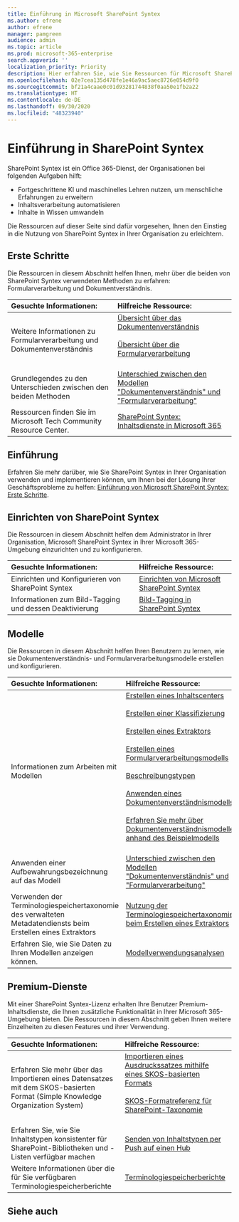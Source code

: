 ```yaml
---
title: Einführung in Microsoft SharePoint Syntex
ms.author: efrene
author: efrene
manager: pamgreen
audience: admin
ms.topic: article
ms.prod: microsoft-365-enterprise
search.appverid: ''
localization_priority: Priority
description: Hier erfahren Sie, wie Sie Ressourcen für Microsoft SharePoint Syntex finden.
ms.openlocfilehash: 02e7cea135d478fe1e46a9ac5aec8726e054d9f0
ms.sourcegitcommit: bf21a4caae0c01d93281744838f0aa50e1fb2a22
ms.translationtype: HT
ms.contentlocale: de-DE
ms.lasthandoff: 09/30/2020
ms.locfileid: "48323940"
---
```

# <a name="introduction-to-sharepoint-syntex"></a>Einführung in SharePoint Syntex

SharePoint Syntex ist ein Office 365-Dienst, der Organisationen bei folgenden Aufgaben hilft:

- Fortgeschrittene KI und maschinelles Lehren nutzen, um menschliche Erfahrungen zu erweitern
- Inhaltsverarbeitung automatisieren
- Inhalte in Wissen umwandeln

Die Ressourcen auf dieser Seite sind dafür vorgesehen, Ihnen den Einstieg in die Nutzung von SharePoint Syntex in Ihrer Organisation zu erleichtern.

## <a name="get-started"></a>Erste Schritte

Die Ressourcen in diesem Abschnitt helfen Ihnen, mehr über die beiden von SharePoint Syntex verwendeten Methoden zu erfahren: Formularverarbeitung und Dokumentverständnis.

|**Gesuchte Informationen:**|**Hilfreiche Ressource:**|
|:-----|:-----|
|Weitere Informationen zu Formularverarbeitung und Dokumentenverständnis|[Übersicht über das Dokumentenverständnis](https://docs.microsoft.com/microsoft-365/contentunderstanding/document-understanding-overview)<br><br>[Übersicht über die Formularverarbeitung](https://docs.microsoft.com/microsoft-365/contentunderstanding/form-processing-overview)<br><br>|
|Grundlegendes zu den Unterschieden zwischen den beiden Methoden|[Unterschied zwischen den Modellen "Dokumentenverständnis" und "Formularverarbeitung"](/https://docs.microsoft.com/microsoft-365/contentunderstanding/difference-between-document-understanding-and-form-processing-model)|
|Ressourcen finden Sie im Microsoft Tech Community Resource Center.|[SharePoint Syntex: Inhaltsdienste in Microsoft 365](https://resources.techcommunity.microsoft.com/sharepoint-syntex/)|

## <a name="adoption"></a>Einführung

Erfahren Sie mehr darüber, wie Sie SharePoint Syntex in Ihrer Organisation verwenden und implementieren können, um Ihnen bei der Lösung Ihrer Geschäftsprobleme zu helfen: [Einführung von Microsoft SharePoint Syntex: Erste Schritte](adoption-getstarted.md).

## <a name="set-up-sharepoint-syntex"></a>Einrichten von SharePoint Syntex

Die Ressourcen in diesem Abschnitt helfen dem Administrator in Ihrer Organisation, Microsoft SharePoint Syntex in Ihrer Microsoft 365-Umgebung einzurichten und zu konfigurieren.

|**Gesuchte Informationen:**|**Hilfreiche Ressource:**|
|:-----|:-----|
|Einrichten und Konfigurieren von SharePoint Syntex|[Einrichten von Microsoft SharePoint Syntex](https://docs.microsoft.com/microsoft-365/contentunderstanding/set-up-content-understanding)|
|Informationen zum Bild-Tagging und dessen Deaktivierung|[Bild-Tagging in SharePoint Syntex](https://docs.microsoft.com/microsoft-365/contentunderstanding/image-tagging)|

## <a name="models"></a>Modelle

Die Ressourcen in diesem Abschnitt helfen Ihren Benutzern zu lernen, wie sie Dokumentenverständnis- und Formularverarbeitungsmodelle erstellen und konfigurieren.

|**Gesuchte Informationen:**|**Hilfreiche Ressource:**|
|:-----|:-----|
|Informationen zum Arbeiten mit Modellen|[Erstellen eines Inhaltscenters](https://docs.microsoft.com/microsoft-365/contentunderstanding/create-a-content-center)<br><br>[Erstellen einer Klassifizierung](https://docs.microsoft.com/microsoft-365/contentunderstanding/create-a-classifier)<br><br>[Erstellen eines Extraktors](https://docs.microsoft.com/microsoft-365/contentunderstanding/create-an-extractor)<br><br>[Erstellen eines Formularverarbeitungsmodells](https://docs.microsoft.com/microsoft-365/contentunderstanding/create-a-form-processing-model)<br><br>[Beschreibungstypen](https://docs.microsoft.com/microsoft-365/contentunderstanding/form-processing-overview)<br><br>[Anwenden eines Dokumentenverständnismodells](https://docs.microsoft.com/microsoft-365/contentunderstanding/apply-a-model)<br><br>[Erfahren Sie mehr über Dokumentenverständnismodelle anhand des Beispielmodells](https://docs.microsoft.com/microsoft-365/contentunderstanding/learn-about-document-understanding-models-through-the-sample-model)<br><br>|
|Anwenden einer Aufbewahrungsbezeichnung auf das Modell|[Unterschied zwischen den Modellen "Dokumentenverständnis" und "Formularverarbeitung"](https://docs.microsoft.com/microsoft-365/contentunderstanding/difference-between-document-understanding-and-form-processing-model)|
|Verwenden der Terminologiespeichertaxonomie des verwalteten Metadatendiensts beim Erstellen eines Extraktors|[Nutzung der Terminologiespeichertaxonomie beim Erstellen eines Extraktors](https://docs.microsoft.com/microsoft-365/contentunderstanding/leverage-term-store-taxonomy)|
|Erfahren Sie, wie Sie Daten zu Ihren Modellen anzeigen können.|[Modellverwendungsanalysen](https://docs.microsoft.com/microsoft-365/contentunderstanding/model-usage-analytics)|

## <a name="premium-services"></a>Premium-Dienste

Mit einer SharePoint Syntex-Lizenz erhalten Ihre Benutzer Premium-Inhaltsdienste, die Ihnen zusätzliche Funktionalität in Ihrer Microsoft 365-Umgebung bieten. Die Ressourcen in diesem Abschnitt geben Ihnen weitere Einzelheiten zu diesen Features und ihrer Verwendung.

|**Gesuchte Informationen:**|**Hilfreiche Ressource:**|
|:-----|:-----|
|Erfahren Sie mehr über das Importieren eines Datensatzes mit dem SKOS-basierten Format (Simple Knowledge Organization System)|[Importieren eines Ausdruckssatzes mithilfe eines SKOS-basierten Formats](https://docs.microsoft.com/microsoft-365/contentunderstanding/import-term-set-skos)<br><br>[SKOS-Formatreferenz für SharePoint-Taxonomie](https://docs.microsoft.com/microsoft-365/contentunderstanding/skos-format-reference)<br><br>|
|Erfahren Sie, wie Sie Inhaltstypen konsistenter für SharePoint-Bibliotheken und -Listen verfügbar machen|[Senden von Inhaltstypen per Push auf einen Hub](https://docs.microsoft.com/microsoft-365/contentunderstanding/push-content-type-to-hub)|
|Weitere Informationen über die für Sie verfügbaren Terminologiespeicherberichte|[Terminologiespeicherberichte](https://docs.microsoft.com/microsoft-365/contentunderstanding/term-store-analytics)|

## <a name="see-also"></a>Siehe auch
